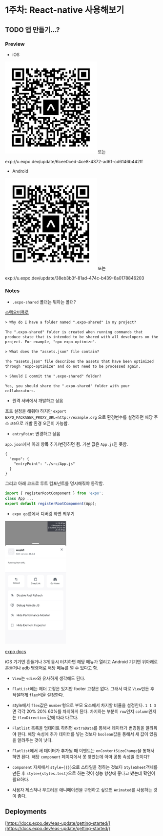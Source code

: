 # 1주차: React-native 사용해보기


## TODO 앱 만들기...?


### Preview

- iOS
<img src="./img/ios.svg" alt="iOS expo qrcode" style="width:300px;"/>
또는

exp://u.expo.dev/update/6cee0ced-4ce8-4372-ad61-cd6146b442ff

- Android
<img src="./img/android.svg" alt="Android expo qrcode" style="width:300px;"/>
또는

exp://u.expo.dev/update/38eb3b3f-81ad-474c-b439-6a0178846203



### Notes

- `.expo-shared` 폴더는 뭐하는 폴더?

[스택오버플로](https://stackoverflow.com/questions/67853337/is-necessary-to-git-ignore-expo-shared-folder-in-react-native-project)
```
> Why do I have a folder named ".expo-shared" in my project?

The ".expo-shared" folder is created when running commands that produce state that is intended to be shared with all developers on the project. For example, "npx expo-optimize".

> What does the "assets.json" file contain?

The "assets.json" file describes the assets that have been optimized through "expo-optimize" and do not need to be processed again.

> Should I commit the ".expo-shared" folder?

Yes, you should share the ".expo-shared" folder with your collaborators.
```


- 원격 서버에서 개발하고 싶음

포트 설정을 해줘야 하지만 `export EXPO_PACKAGER_PROXY_URL=http://example.org` 으로 환경변수를 설정하면 해당 주소`:80`으로 개발 환경 오픈이 가능함.


- `entryPoint` 변경하고 싶음

`app.json`에서 아래 항목 추가/변경하면 됨. 기본 값은 `App.js`인 듯함.
```
{
  "expo": {
    "entryPoint": "./src/App.js"
  }
}
```
그리고 아래 코드로 루트 컴포넌트를 명시해줘야 동작함.
```javascript
import { registerRootComponent } from 'expo';
class App ...
export default registerRootComponent(App);
```


- `expo go`앱에서 디버깅 화면 띄우기
<img src="./img/Screenshot_20220921-202414_Expo%20Go.png" alt="디버깅화면" style="width:200px;"/>

[expo docs](https://docs.expo.dev/workflow/debugging/)

iOS 기기면 흔들거나 3개 동시 터치하면 해당 메뉴가 열리고 Android 기기면 위아래로 흔들거나 adb 명령어로 해당 메뉴를 열 수 있다고 함.


- `View`는 `<div>`와 유사하게 생각해도 된다.

- `FlatList`에는 헤더 고정은 있지만 footer 고정은 없다. 그래서 따로 `View`만든 후 적절하게 `flex`비율 설정한다.

- style에서 `flex`값은 `number`형으로 부모 요소에서 차지할 비율을 설정한다. `1 1 3`면 각각 20% 20% 60%를 차지하게 된다. 차지하는 부분이 `row`인지 `column`인지는 `flexDirection` 값에 따라 다르다.

- `Flatlist` 목록을 업데이트 하려면 `extraData`를 통해서 데이터가 변경됨을 알려줘야 한다. 해당 속성에 추가 데이터를 넣는 것보다 `boolean`값을 통해서 새 값이 있음을 알려주는 것이 낫다.

- `Flatlist`에서 새 데이터가 추가될 때 이벤트는 `onContentSizeChange`을 통해서 하면 된다. 해당 `component` 페이지에서 못 찾았는데 아마 공통 속성일 것이다?

- `component` 자체에서 `style={{}}`으로 스타일을 정하는 것보다 `StyleSheet`객체를 만든 후 `style={styles.test}`으로 하는 것이 성능 향상에 좋다고 봤는데 확인이 필요하다.

- 사용자 제스쳐나 부드러운 애니메이션을 구현하고 싶으면 `Animated`를 사용하는 것이 좋다.


## Deployments

[https://docs.expo.dev/eas-update/getting-started/](https://docs.expo.dev/eas-update/getting-started/)



